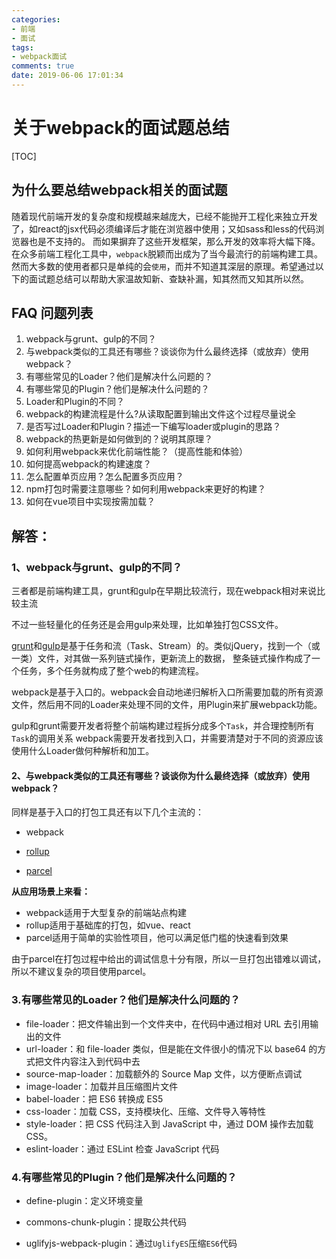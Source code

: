 ```yaml
---
categories:
- 前端
- 面试
tags:
- webpack面试
comments: true
date: 2019-06-06 17:01:34
---
```

# 关于webpack的面试题总结

[TOC]

## 为什么要总结webpack相关的面试题

随着现代前端开发的复杂度和规模越来越庞大，已经不能抛开工程化来独立开发了，如react的jsx代码必须编译后才能在浏览器中使用；又如sass和less的代码浏览器也是不支持的。 而如果摒弃了这些开发框架，那么开发的效率将大幅下降。在众多前端工程化工具中，`webpack`脱颖而出成为了当今最流行的前端构建工具。 然而大多数的使用者都只是单纯的会`使用`，而并不知道其深层的原理。希望通过以下的面试题总结可以帮助大家温故知新、查缺补漏，知其然而又知其所以然。



## FAQ 问题列表

1. webpack与grunt、gulp的不同？
2. 与webpack类似的工具还有哪些？谈谈你为什么最终选择（或放弃）使用webpack？
3. 有哪些常见的Loader？他们是解决什么问题的？
4. 有哪些常见的Plugin？他们是解决什么问题的？
5. Loader和Plugin的不同？
6. webpack的构建流程是什么?从读取配置到输出文件这个过程尽量说全
7. 是否写过Loader和Plugin？描述一下编写loader或plugin的思路？
8. webpack的热更新是如何做到的？说明其原理？
9. 如何利用webpack来优化前端性能？（提高性能和体验）
10. 如何提高webpack的构建速度？
11. 怎么配置单页应用？怎么配置多页应用？
12. npm打包时需要注意哪些？如何利用webpack来更好的构建？
13. 如何在vue项目中实现按需加载？

## 解答：

### 1、webpack与grunt、gulp的不同？

三者都是前端构建工具，grunt和gulp在早期比较流行，现在webpack相对来说比较主流

不过一些轻量化的任务还是会用gulp来处理，比如单独打包CSS文件。



[grunt](https://link.zhihu.com/?target=https%3A//www.gruntjs.net/)和[gulp](https://link.zhihu.com/?target=https%3A//www.gulpjs.com.cn/)是基于任务和流（Task、Stream）的。类似jQuery，找到一个（或一类）文件，对其做一系列链式操作，更新流上的数据， 整条链式操作构成了一个任务，多个任务就构成了整个web的构建流程。



webpack是基于入口的。webpack会自动地递归解析入口所需要加载的所有资源文件，然后用不同的Loader来处理不同的文件，用Plugin来扩展webpack功能。



gulp和grunt需要开发者将整个前端构建过程拆分成多个`Task`，并合理控制所有`Task`的调用关系
webpack需要开发者找到入口，并需要清楚对于不同的资源应该使用什么Loader做何种解析和加工。

#### 2、与webpack类似的工具还有哪些？谈谈你为什么最终选择（或放弃）使用webpack？

同样是基于入口的打包工具还有以下几个主流的：

- webpack
- [rollup](https://link.zhihu.com/?target=https%3A//rollupjs.org/)

- [parcel](https://link.zhihu.com/?target=https%3A//parceljs.org/)

**从应用场景上来看：**

- webpack适用于大型复杂的前端站点构建
- rollup适用于基础库的打包，如vue、react
- parcel适用于简单的实验性项目，他可以满足低门槛的快速看到效果

由于parcel在打包过程中给出的调试信息十分有限，所以一旦打包出错难以调试，所以不建议复杂的项目使用parcel。

### 3.有哪些常见的Loader？他们是解决什么问题的？

- file-loader：把文件输出到一个文件夹中，在代码中通过相对 URL 去引用输出的文件
- url-loader：和 file-loader 类似，但是能在文件很小的情况下以 base64 的方式把文件内容注入到代码中去
- source-map-loader：加载额外的 Source Map 文件，以方便断点调试
- image-loader：加载并且压缩图片文件
- babel-loader：把 ES6 转换成 ES5
- css-loader：加载 CSS，支持模块化、压缩、文件导入等特性
- style-loader：把 CSS 代码注入到 JavaScript 中，通过 DOM 操作去加载 CSS。
- eslint-loader：通过 ESLint 检查 JavaScript 代码



### 4.有哪些常见的Plugin？他们是解决什么问题的？

* define-plugin：定义环境变量

* commons-chunk-plugin：提取公共代码

* uglifyjs-webpack-plugin：通过`UglifyES`压缩`ES6`代码
